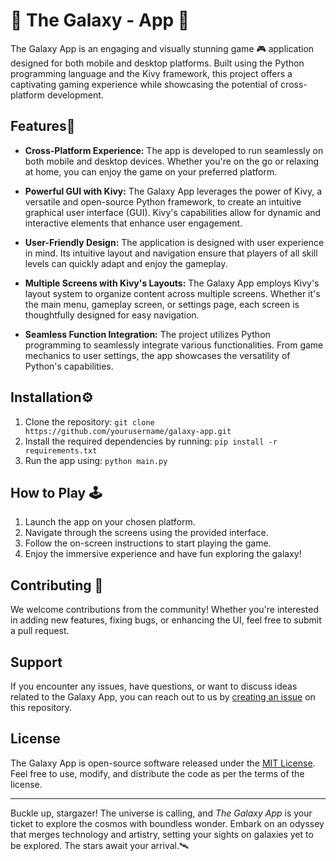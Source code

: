 # 🌌 The Galaxy - App 🚀
The Galaxy App is an engaging and visually stunning game 🎮 application designed for both mobile and desktop platforms. Built using the Python programming language and the Kivy framework, this project offers a captivating gaming experience while showcasing the potential of cross-platform development.

## Features🌟

- **Cross-Platform Experience:** The app is developed to run seamlessly on both mobile and desktop devices. Whether you're on the go or relaxing at home, you can enjoy the game on your preferred platform.

- **Powerful GUI with Kivy:** The Galaxy App leverages the power of Kivy, a versatile and open-source Python framework, to create an intuitive graphical user interface (GUI). Kivy's capabilities allow for dynamic and interactive elements that enhance user engagement.

- **User-Friendly Design:** The application is designed with user experience in mind. Its intuitive layout and navigation ensure that players of all skill levels can quickly adapt and enjoy the gameplay.

- **Multiple Screens with Kivy's Layouts:** The Galaxy App employs Kivy's layout system to organize content across multiple screens. Whether it's the main menu, gameplay screen, or settings page, each screen is thoughtfully designed for easy navigation.

- **Seamless Function Integration:** The project utilizes Python programming to seamlessly integrate various functionalities. From game mechanics to user settings, the app showcases the versatility of Python's capabilities.

## Installation⚙️

1. Clone the repository: `git clone https://github.com/yourusername/galaxy-app.git`
2. Install the required dependencies by running: `pip install -r requirements.txt`
3. Run the app using: `python main.py`

## How to Play 🕹️

1. Launch the app on your chosen platform.
2. Navigate through the screens using the provided interface.
3. Follow the on-screen instructions to start playing the game.
4. Enjoy the immersive experience and have fun exploring the galaxy!

## Contributing 🎉

We welcome contributions from the community! Whether you're interested in adding new features, fixing bugs, or enhancing the UI, feel free to submit a pull request. 

## Support

If you encounter any issues, have questions, or want to discuss ideas related to the Galaxy App, you can reach out to us by [creating an issue](https://github.com/yourusername/galaxy-app/issues) on this repository.

## License

The Galaxy App is open-source software released under the [MIT License](LICENSE). Feel free to use, modify, and distribute the code as per the terms of the license.

---

Buckle up, stargazer! The universe is calling, and *The Galaxy App* is your ticket to explore the cosmos with boundless wonder. Embark on an odyssey that merges technology and artistry, setting your sights on galaxies yet to be explored. The stars await your arrival.🛰️


